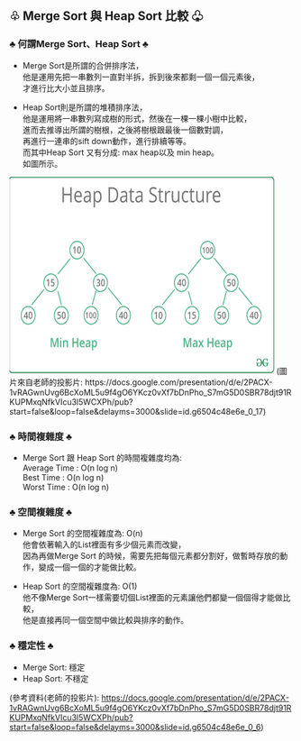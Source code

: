 ## ♧ Merge Sort 與 Heap Sort 比較 ♧

### ♣ 何謂Merge Sort、Heap Sort ♣

* Merge Sort是所謂的合併排序法，</br>
他是運用先把一串數列一直對半拆，拆到後來都剩一個一個元素後，</br>
才進行比大小並且排序。</br>

* Heap Sort則是所謂的堆積排序法，</br>
他是運用將一串數列寫成樹的形式，然後在一棵一棵小樹中比較，</br>
進而去推導出所謂的樹根，之後將樹根跟最後一個數對調，</br>
再進行一連串的sift down動作，進行排續等等。</br>
而其中Heap Sort 又有分成: max heap以及 min heap。</br>
如圖所示。

<img src="https://github.com/Chieh-Yin/Chiehyin/blob/master/Pictures/heap%20structure.jpg" width="470" height="350"/>
(圖片來自老師的投影片: https://docs.google.com/presentation/d/e/2PACX-1vRAGwnUvg6BcXoML5u9f4gO6YKcz0vXf7bDnPho_S7mG5D0SBR78djt91RKUPMxqNfkVIcu3l5WCXPh/pub?start=false&loop=false&delayms=3000&slide=id.g6504c48e6e_0_17)

### ♣ 時間複雜度 ♣

* Merge Sort 跟 Heap Sort 的時間複雜度均為: </br>
Average Time : O(n log n) </br>
Best Time : O(n log n) </br>
Worst Time : O(n log n) </br>


### ♣ 空間複雜度 ♣

* Merge Sort 的空間複雜度為: O(n) </br>
他會依著輸入的List裡面有多少個元素而改變， </br>
因為再做Merge Sort 的時候，需要先把每個元素都分割好，做暫時存放的動作，變成一個一個的才能做比較。

* Heap Sort 的空間複雜度為: O(1) </br>
他不像Merge Sort一樣需要切個List裡面的元素讓他們都變一個個得才能做比較，</br>
他是直接再同一個空間中做比較與排序的動作。


### ♣ 穩定性 ♣

* Merge Sort: 穩定 </br>
* Heap Sort: 不穩定 </br>

(參考資料(老師的投影片): https://docs.google.com/presentation/d/e/2PACX-1vRAGwnUvg6BcXoML5u9f4gO6YKcz0vXf7bDnPho_S7mG5D0SBR78djt91RKUPMxqNfkVIcu3l5WCXPh/pub?start=false&loop=false&delayms=3000&slide=id.g6504c48e6e_0_6)
